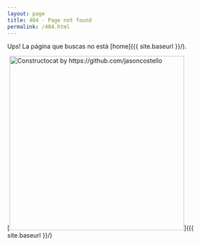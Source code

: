 ```yaml
---
layout: page
title: 404 - Page not found
permalink: /404.html
---
```


Ups! La página que buscas no está
[home]({{ site.baseurl }}/).

[<img src="{{ site.baseurl }}/images/404.jpg" alt="Constructocat by https://github.com/jasoncostello" style="width: 400px;"/>]({{ site.baseurl }}/)

